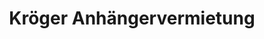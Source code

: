 ---
title: "Kröger Anhängervermietung"
url: /ammersbek/kroeger-anhaengervermietung/
shop: Anhänger
---